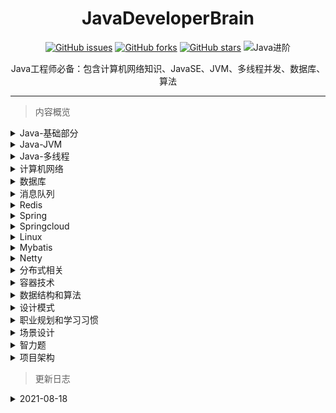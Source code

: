 <h1 align="center">JavaDeveloperBrain</h1>

<div align="center">

[![GitHub issues](https://img.shields.io/github/issues/Swayingleaves/JavaDeveloperBrain?style=for-the-badge)](https://github.com/Swayingleaves/JavaDeveloperBrain/issues)
[![GitHub forks](https://img.shields.io/github/forks/Swayingleaves/JavaDeveloperBrain?style=for-the-badge)](https://github.com/Swayingleaves/JavaDeveloperBrain/network)
[![GitHub stars](https://img.shields.io/github/stars/Swayingleaves/JavaDeveloperBrain?style=for-the-badge)](https://github.com/Swayingleaves/JavaDeveloperBrain/stargazers)
![Java进阶](https://img.shields.io/badge/Java-%E8%BF%9B%E9%98%B6-brightgreen?style=for-the-badge)

</div>

<p align="center">Java工程师必备：包含计算机网络知识、JavaSE、JVM、多线程并发、数据库、算法</p>

---

> 内容概览

<details>
<summary><a>Java-基础部分</a></summary>

 - [基本类型]()
 - [包装类型]()
 - [关键字]()
 - [object]()
 - [string]()
 - [数组]()
 - [继承]()
 - [反射]()
 - [异常]()
 - [泛型]()
 - [容器]()
 - [Java-IO]()
 - [Java长期支持版本新特性]() 
</details>

<details>
<summary><a>Java-JVM</a></summary>

 - [运行时数据区]()
 - [垃圾回收]()
 - [内存分配与回收]()
 - [类加载机制]()
 - [jvm调优]()
</details>

<details>
    <summary><a>Java-多线程</a></summary>

- [线程]()
- [volatile]()
- [锁机制]()
- [线程池]()
- [CAS]()
- [AQS]()
- [ThreadLocal]()
</details>

<details>
    <summary><a>计算机网络</a></summary>

- [网络协议分层]()
- [TCP/IP]()
- [HTTP]()
- [cookie]()
- [session]()
- [JWT]()
- [跨域]()
- [在浏览器中输入ur|地址->>显示主页的过程]()
- [实现一个长URL转短URL]()
- [进制]()
- [网络攻击行为]()
- [CDN]()
- [有哪些编码格式(GBK,UTF-8,ISO-),有没有想过为什么会有这么多的编码格式]()
- [QPS和TPS的区别]()
</details>

<details>
    <summary><a>数据库</a></summary>

- [MySQL]()
- [MongoDB]()
- [HBASE]()
- [Elasticsearch]()
</details>

<details>
    <summary><a>消息队列</a></summary>

- [为什么使用消息队列]()
- [常见的消息队列]()
    - [Redis]()
    - [RabbitMQ]()
    - [RocketMQ]()
    - [Kafka]()
    - [Zookeeper]()
    - [pulsar]()
- [常见面试题]()
</details>

<details>
    <summary><a>Redis</a></summary>

- [特点]()
- [Redis为什么这么快]()
- [常见使用场景]()
- [数据类型]()
- [内存回收策略]()
- [持久化方式]()
- [Redis中的事务]()
- [常问故障场景]()
- [集群]()
</details>

<details>
    <summary><a>Spring</a></summary>

- [Spring]()
- [SpringMVC]()
- [SpringBoot]()
</details>

<details>
    <summary><a>Springcloud</a></summary>

- [SpringCloud]()
    - [eureka]()
    - [ribbon]()
    - [feign]()
    - [hystrix]()
    - [zuul]()
    - [SpringCloudConfig]()
- [SpringCloudAlibaba]()
</details>

<details>
    <summary><a>Linux</a></summary>

- [文件和目录的操作]()
- [查看文件]()
- [管理用户]()
- [进程管理]()
- [打包和压缩文件]()
- [grep+正则表达式]()
- [Vi编辑器]()
- [权限管理]()
- [网络管理]()
- [cpu 100%怎么排查]()
</details>

<details>
    <summary><a>Mybatis</a></summary>

- [什么是mybatis]()
- [JDBC执行六步走]()
- [mybatis执行8步]()
- [MyBatis整体架构]()
- [mybatis缓存]()
</details>

<details>
    <summary><a>Netty</a></summary>

- [I0模型]()
- [重要的组件]()
- [netty的使用示例]()
- [TCP粘包/拆包问题]()
- [解编码技术]()
- [高性能的原因]()
</details>

<details>
    <summary><a>分布式相关</a></summary>

- [分布式锁]()
- [分布式事务]()
- [CAP理论]()
- [BASE]()
- [一致性算法]()
</details>

<details>
    <summary><a>容器技术</a></summary>

- [docker]()
</details>

<details>
    <summary><a>数据结构和算法</a></summary>

- [排序]()
- [树相关]()
- [BFS]()
- [DFS]()
- [回溯算法]()
- [二分法]()
- [贪心算法]()
- [动态规划]()
- [分治思想]()
</details>

<details>
    <summary><a>设计模式</a></summary>

- [简单工厂模式]()
- [工厂模式]()
- [抽象工厂模式]()
- [单例模式]()
- [建造者模式]()
- [原型模式]()
- [适配器模式]()
- [装饰器模式]()
- [代理模式]()
- [外观模式]()
- [桥接模式]()
- [组合模式]()
- [享元模式]()
- [策略模式]()
- [模板方法模式]()
- [观察者模式]()
- [迭代子模式]()
- [责任链模式]()
- [备忘录模式]()
- [状态模式]()
- [访问者模式]()
- [中介者模式]()
- [解释器模式]()
</details>

<details>
    <summary><a>职业规划和学习习惯</a></summary>

- [项目中遇到的问题]()
- [职业规划]()
- [平时规则]()
</details>

<details>
    <summary><a>场景设计</a></summary>

- [有A、B两个大文件，每个文件几十G,而内存只有4G,其中A文件存放学号+姓名，而B文件存放学号+分数，要求生成文件C，存放姓名和分数。怎么实现?]()
- [秒杀系统怎么设计]()
- [唯一ID设计]()
- [产品上线出问题怎么定位错误]()
- [大量并发查询用户商品信息，MySQL压力大查询慢，保证速度怎么优化方案]()
- [海量日志数据，提取出某日访问百度次数最多的那个IP。给定a、b两个文件，各存放50亿个url,每个url各 占64字节，内存限制是4G,让你找出a、b文件共同的url?]()
- [一般内存不足而需要分析的数据又很大的问题都可以使用分治的思想，将数据hash(x)%1000分为小文件再分别加载小文件到内存中处理即可]()
</details>

<details>
    <summary><a>智力题</a></summary>

- [100只试管里有-只是有毒的，现在有10个小白鼠，如何最快速地判断出那只试管有毒]()
- [共1000瓶药水，其中I瓶有毒药。已知小白鼠喝毒药一天内死若想在一天内找到毒药，最少需要几只小白鼠?]()
- [只有两个无刻度的水桶，-个可以装6L水，-一个可以装5L水，如何在桶里装入3L的水]()
- [25匹马，5个赛道， 每次只能同时有5匹马跑，最少比赛几次选出前三名?家里有两个孩子,一个是女孩，另一个也是女孩的概率是多少?]()
- [烧一根不均匀的绳，从头烧到尾总共需要1个小时。现在有若干条材质相同的绳子，问如何用烧绳的方法来计时一个小时十五分钟呢?]()
- [共12个一样的小球，其中只有一个重量与其它不一一样(未知轻重)，给你一个天平，找出那个不同重量的球?]()
- [有10瓶药，每瓶有10粒药，其中有一瓶是变质的。好药每颗重1克，变质的药每颗比好药重0.1克。问怎样用天秤称一次找出变质的那瓶药？]()
- [你有两个罐子，50个红色弹球，50个蓝色弹球，如何将这100个球放入到两个罐子，随机选出一个罐子取出的球为红球的概率最大?]()
- [抢30是双人游戏，游戏规则是:第一个人喊"1"或"2"，第二个人要接着往下喊一个或两个数，然后再轮到第一个人。 两人轮流进行下去。最后喊30的人获胜。问喊数字的最佳策略。]()
- [某人进行10次打靶，每次打靶可能的得分为0到10分，10次打靶共得90分的可能性有多少种]()
</details>

<details>
    <summary><a>项目架构</a></summary>
</details>

> 更新日志

<details>
    <summary>2021-08-18</summary>

- 添加知识点目录
</details>
